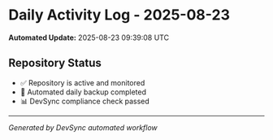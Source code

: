 # Daily Activity Log - 2025-08-23

**Automated Update:** 2025-08-23 09:39:08 UTC

## Repository Status
- ✅ Repository is active and monitored
- 🔄 Automated daily backup completed
- 📊 DevSync compliance check passed

---
*Generated by DevSync automated workflow*
